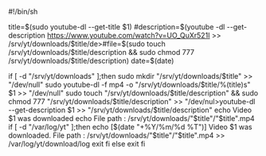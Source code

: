 #!/bin/sh

title=$(sudo youtube-dl --get-title $1)
#description=$(youtube -dl --get-description https://www.youtube.com/watch?v=UO_QuXr521I >> /srv/yt/downloads/$title/de>#file=$(sudo touch /srv/yt/downloads/$title/description && sudo chmod 777 /srv/yt/downloads/$title/description)
date=$(date)

if [ -d "/srv/yt/downloads" ];then
sudo mkdir "/srv/yt/downloads/$title" >> "/dev/null"
sudo youtube-dl -f mp4 -o "/srv/yt/downloads/$title/%(title)s" $1 >> "/dev/null"
sudo touch "/srv/yt/downloads/$title/description" && sudo chmod 777 "/srv/yt/downloads/$title/description" >> "/dev/nul>youtube-dl --get-description $1 >> "/srv/yt/downloads/$title/description"
echo Video $1 was downloaded
echo File path : /srv/yt/downloads/"$title"/"$title".mp4
if [ -d "/var/log/yt" ];then
echo [$(date "+%Y/%m/%d %T")] Video $1 was downloaded. File path : /srv/yt/downloads/"$title"/"$title".mp4 >> /var/log/yt/download/log
        exit
fi
else
        exit
fi